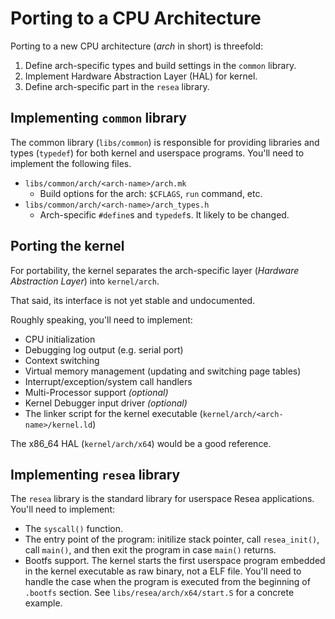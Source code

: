 # Porting to a CPU Architecture

Porting to a new CPU architecture (*arch* in short) is threefold:

1. Define arch-specific types and build settings in the `common` library.
2. Implement Hardware Abstraction Layer (HAL) for kernel.
3. Define arch-specific part in the `resea` library.

## Implementing `common` library
The common library (`libs/common`) is responsible for providing libraries and types (`typedef`) for both kernel and userspace programs. You'll need to implement
the following files.

- `libs/common/arch/<arch-name>/arch.mk`
  - Build options for the arch: `$CFLAGS`, `run` command, etc.
- `libs/common/arch/<arch-name>/arch_types.h`
  - Arch-specific `#define`s and `typedef`s. It likely to be changed.

## Porting the kernel
For portability, the kernel separates the arch-specific layer
(*Hardware Abstraction Layer*) into `kernel/arch`.

That said, its interface is not yet stable and undocumented.

Roughly speaking, you'll need to implement:

- CPU initialization
- Debugging log output (e.g. serial port)
- Context switching
- Virtual memory management (updating and switching page tables)
- Interrupt/exception/system call handlers
- Multi-Processor support *(optional)*
- Kernel Debugger input driver *(optional)*
- The linker script for the kernel executable (`kernel/arch/<arch-name>/kernel.ld`)

The x86_64 HAL (`kernel/arch/x64`) would be a good reference.

## Implementing `resea` library
The `resea` library is the standard library for userspace Resea applications.
You'll need to implement:

- The `syscall()` function.
- The entry point of the program: initilize stack pointer, call `resea_init()`,
  call `main()`, and then exit the program in case `main()` returns.
- Bootfs support. The kernel starts the first userspace program embedded in
  the kernel executable as raw binary, not a ELF file. You'll need to handle the
  case when the program is executed from the beginning of `.bootfs` section.
  See `libs/resea/arch/x64/start.S` for a concrete example.
